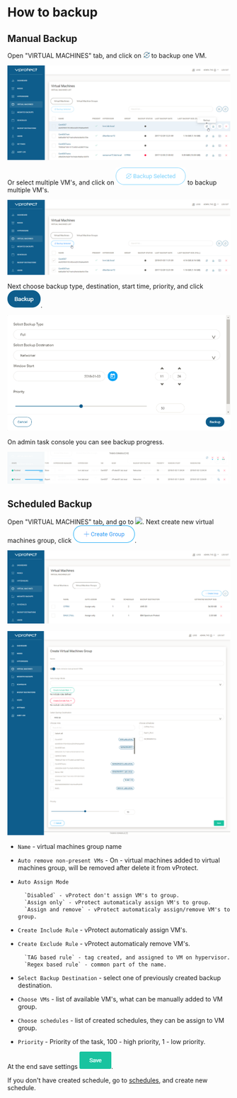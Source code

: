 # How to backup

## Manual Backup

Open "VIRTUAL MACHINES" tab, and click on ![](../.gitbook/assets/admin_webui_how_backup_icon_backup.png) to backup one VM. 

![](../.gitbook/assets/admin_webui_how_backup_select_one.png)

Or select multiple VM's, and click on ![](../.gitbook/assets/admin_webui_how_backup_icon_backup_selected%20%281%29.png) to backup multiple VM's. 

![](../.gitbook/assets/admin_webui_how_backup_select_multi.png)

Next choose backup type, destination, start time, priority, and click ![](../.gitbook/assets/admin_webui_how_backup_icon_blue_backup%20%281%29.png). 

![](../.gitbook/assets/admin_webui_how_backup_chose_type_destination%20%281%29.png)

On admin task console you can see backup progress. 

![](../.gitbook/assets/admin_webui_how_backup_task_console%20%281%29.png)

## Scheduled Backup

Open "VIRTUAL MACHINES" tab, and go to ![](https://github.com/Storware/vprotect-manual/tree/cfa9bb2cf117ac097f14edc5da966ec14b20b951/images/admin_webui_how_backup_icon_virtual_machines_groups.png). Next create new virtual machines group, click ![](../.gitbook/assets/admin_webui_how_backup_icon_create_group.png). 

![](../.gitbook/assets/admin_webui_how_backup_virtual_machines_groups%20%281%29.png)

![](../.gitbook/assets/admin_webui_how_backup_vm_group%20%281%29.png)

* `Name` - virtual machines group name
* `Auto remove non-present VMs` - On - virtual machines added to virtual machines group, will be removed after delete it from vProtect.
* `Auto Assign Mode`

  ```text
    `Disabled` - vProtect don't assign VM's to group.
    `Assign only` - vProtect automaticaly assign VM's to group.
    `Assign and remove` - vProtect automaticaly assign/remove VM's to group.
  ```

* `Create Include Rule` - vProtect automaticaly assign VM's.
* `Create Exclude Rule` - vProtect automaticaly remove VM's.

  ```text
    `TAG based rule` - tag created, and assigned to VM on hypervisor.
    `Regex based rule` - common part of the name.
  ```

* `Select Backup Destination` - select one of previously created backup destination.
* `Choose VMs` - list of available VM's, what can be manually added to VM group.
* `Choose schedules` - list of created schedules, they can be assign to VM group.
* `Priority` - Priority of the task, 100 - high priority, 1 - low priority.

At the end save settings ![](../.gitbook/assets/admin_webui_save.png).

If you don't have created schedule, go to [schedules](admin_webui_schedules.md), and create new schedule.

